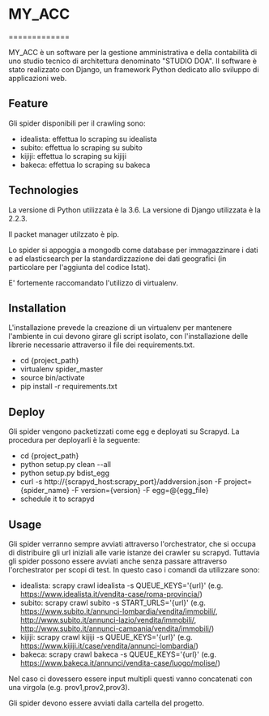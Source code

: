 # MY_ACC
=============

MY_ACC è un software per la gestione amministrativa e della contabilità di uno studio tecnico di architettura denominato "STUDIO DOA". Il software è stato realizzato con Django, un framework Python dedicato allo sviluppo di applicazioni web.

Feature
-------

Gli spider disponibili per il crawling sono:

 - idealista: effettua lo scraping su idealista
 - subito: effettua lo scraping su subito
 - kijiji: effettua lo scraping su kijiji
 - bakeca: effettua lo scraping su bakeca

Technologies
------------

La versione di Python utilizzata è la 3.6. La versione di Django utilizzata è la 2.2.3.

Il packet manager utilzzato è pip.

Lo spider si appoggia a mongodb come database per immagazzinare i dati e ad elasticsearch per la standardizzazione dei dati geografici (in particolare per l'aggiunta del codice Istat).

E' fortemente raccomandato l'utilizzo di virtualenv.

Installation
------------

L'installazione prevede la creazione di un virtualenv per mantenere l'ambiente in cui devono girare gli script isolato, con l'installazione delle librerie necessarie attraverso il file dei requirements.txt.

- cd {project\_path}
- virtualenv spider_master
- source bin/activate
- pip install -r requirements.txt

Deploy
------

Gli spider vengono packetizzati come egg e deployati su Scrapyd.
La procedura per deployarli è la seguente:

 - cd {project\_path}
 - python setup.py clean --all
 - python setup.py bdist\_egg
 - curl -s http://{scrapyd\_host:scrapy\_port}/addversion.json -F project={spider\_name} -F version={version} -F egg=@{egg\_file}
 - schedule it to scrapyd

Usage
-----

Gli spider verranno sempre avviati attraverso l'orchestrator, che si occupa di distribuire gli url iniziali alle varie istanze dei crawler su scrapyd. Tuttavia gli spider possono essere avviati anche senza passare attraverso l'orchestrator per scopi di test.
In questo caso i comandi da utilizzare sono:

 - idealista: scrapy crawl idealista -s QUEUE\_KEYS='{url}' (e.g. https://www.idealista.it/vendita-case/roma-provincia/)
 - subito: scrapy crawl subito -s START\_URLS='{url}' (e.g. https://www.subito.it/annunci-lombardia/vendita/immobili/, http://www.subito.it/annunci-lazio/vendita/immobili/, http://www.subito.it/annunci-campania/vendita/immobili/)
 - kijiji: scrapy crawl kijiji -s QUEUE\_KEYS='{url}' (e.g. https://www.kijiji.it/case/vendita/annunci-lombardia/)
 - bakeca: scrapy crawl bakeca -s QUEUE\_KEYS='{url}' (e.g. https://www.bakeca.it/annunci/vendita-case/luogo/molise/)

Nel caso ci dovessero essere input multipli questi vanno concatenati con una virgola (e.g. prov1,prov2,prov3).

Gli spider devono essere avviati dalla cartella del progetto.
